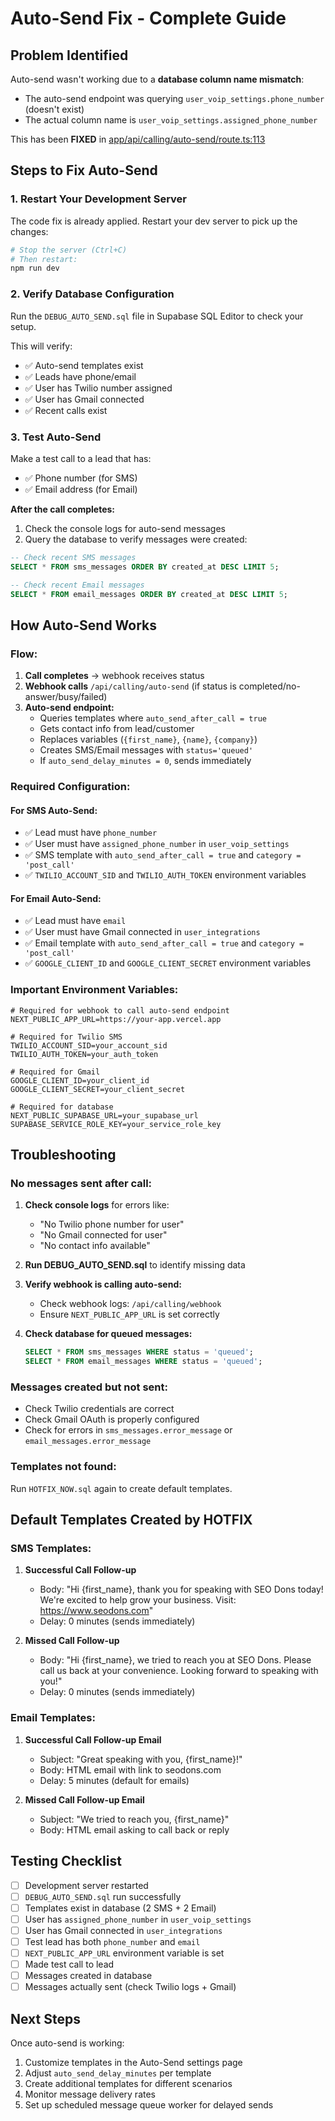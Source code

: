 # Auto-Send Fix - Complete Guide

## Problem Identified

Auto-send wasn't working due to a **database column name mismatch**:
- The auto-send endpoint was querying `user_voip_settings.phone_number` (doesn't exist)
- The actual column name is `user_voip_settings.assigned_phone_number`

This has been **FIXED** in [app/api/calling/auto-send/route.ts:113](app/api/calling/auto-send/route.ts#L113)

## Steps to Fix Auto-Send

### 1. Restart Your Development Server

The code fix is already applied. Restart your dev server to pick up the changes:

```bash
# Stop the server (Ctrl+C)
# Then restart:
npm run dev
```

### 2. Verify Database Configuration

Run the `DEBUG_AUTO_SEND.sql` file in Supabase SQL Editor to check your setup.

This will verify:
- ✅ Auto-send templates exist
- ✅ Leads have phone/email
- ✅ User has Twilio number assigned
- ✅ User has Gmail connected
- ✅ Recent calls exist

### 3. Test Auto-Send

Make a test call to a lead that has:
- ✅ Phone number (for SMS)
- ✅ Email address (for Email)

**After the call completes:**
1. Check the console logs for auto-send messages
2. Query the database to verify messages were created:

```sql
-- Check recent SMS messages
SELECT * FROM sms_messages ORDER BY created_at DESC LIMIT 5;

-- Check recent Email messages
SELECT * FROM email_messages ORDER BY created_at DESC LIMIT 5;
```

## How Auto-Send Works

### Flow:
1. **Call completes** → webhook receives status
2. **Webhook calls** `/api/calling/auto-send` (if status is completed/no-answer/busy/failed)
3. **Auto-send endpoint:**
   - Queries templates where `auto_send_after_call = true`
   - Gets contact info from lead/customer
   - Replaces variables (`{first_name}`, `{name}`, `{company}`)
   - Creates SMS/Email messages with `status='queued'`
   - If `auto_send_delay_minutes = 0`, sends immediately

### Required Configuration:

#### For SMS Auto-Send:
- ✅ Lead must have `phone_number`
- ✅ User must have `assigned_phone_number` in `user_voip_settings`
- ✅ SMS template with `auto_send_after_call = true` and `category = 'post_call'`
- ✅ `TWILIO_ACCOUNT_SID` and `TWILIO_AUTH_TOKEN` environment variables

#### For Email Auto-Send:
- ✅ Lead must have `email`
- ✅ User must have Gmail connected in `user_integrations`
- ✅ Email template with `auto_send_after_call = true` and `category = 'post_call'`
- ✅ `GOOGLE_CLIENT_ID` and `GOOGLE_CLIENT_SECRET` environment variables

### Important Environment Variables:

```env
# Required for webhook to call auto-send endpoint
NEXT_PUBLIC_APP_URL=https://your-app.vercel.app

# Required for Twilio SMS
TWILIO_ACCOUNT_SID=your_account_sid
TWILIO_AUTH_TOKEN=your_auth_token

# Required for Gmail
GOOGLE_CLIENT_ID=your_client_id
GOOGLE_CLIENT_SECRET=your_client_secret

# Required for database
NEXT_PUBLIC_SUPABASE_URL=your_supabase_url
SUPABASE_SERVICE_ROLE_KEY=your_service_role_key
```

## Troubleshooting

### No messages sent after call:

1. **Check console logs** for errors like:
   - "No Twilio phone number for user"
   - "No Gmail connected for user"
   - "No contact info available"

2. **Run DEBUG_AUTO_SEND.sql** to identify missing data

3. **Verify webhook is calling auto-send:**
   - Check webhook logs: `/api/calling/webhook`
   - Ensure `NEXT_PUBLIC_APP_URL` is set correctly

4. **Check database for queued messages:**
   ```sql
   SELECT * FROM sms_messages WHERE status = 'queued';
   SELECT * FROM email_messages WHERE status = 'queued';
   ```

### Messages created but not sent:

- Check Twilio credentials are correct
- Check Gmail OAuth is properly configured
- Check for errors in `sms_messages.error_message` or `email_messages.error_message`

### Templates not found:

Run `HOTFIX_NOW.sql` again to create default templates.

## Default Templates Created by HOTFIX

### SMS Templates:
1. **Successful Call Follow-up**
   - Body: "Hi {first_name}, thank you for speaking with SEO Dons today! We're excited to help grow your business. Visit: https://www.seodons.com"
   - Delay: 0 minutes (sends immediately)

2. **Missed Call Follow-up**
   - Body: "Hi {first_name}, we tried to reach you at SEO Dons. Please call us back at your convenience. Looking forward to speaking with you!"
   - Delay: 0 minutes (sends immediately)

### Email Templates:
1. **Successful Call Follow-up Email**
   - Subject: "Great speaking with you, {first_name}!"
   - Body: HTML email with link to seodons.com
   - Delay: 5 minutes (default for emails)

2. **Missed Call Follow-up Email**
   - Subject: "We tried to reach you, {first_name}"
   - Body: HTML email asking to call back or reply

## Testing Checklist

- [ ] Development server restarted
- [ ] `DEBUG_AUTO_SEND.sql` run successfully
- [ ] Templates exist in database (2 SMS + 2 Email)
- [ ] User has `assigned_phone_number` in `user_voip_settings`
- [ ] User has Gmail connected in `user_integrations`
- [ ] Test lead has both `phone_number` and `email`
- [ ] `NEXT_PUBLIC_APP_URL` environment variable is set
- [ ] Made test call to lead
- [ ] Messages created in database
- [ ] Messages actually sent (check Twilio logs + Gmail)

## Next Steps

Once auto-send is working:
1. Customize templates in the Auto-Send settings page
2. Adjust `auto_send_delay_minutes` per template
3. Create additional templates for different scenarios
4. Monitor message delivery rates
5. Set up scheduled message queue worker for delayed sends
